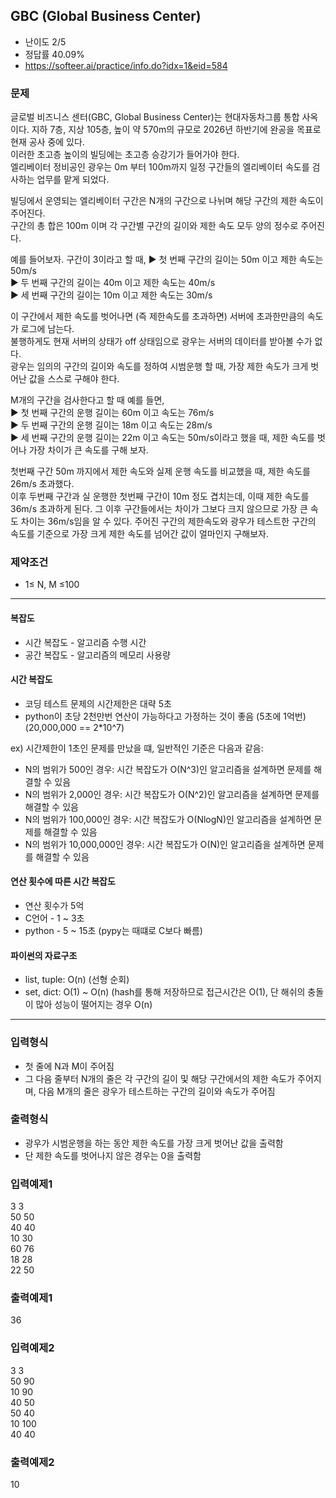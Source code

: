 ## GBC (Global Business Center)
- 난이도 2/5
- 정답률 40.09%
- https://softeer.ai/practice/info.do?idx=1&eid=584

### 문제
글로벌 비즈니스 센터(GBC, Global Business Center)는 현대자동차그룹 통합 사옥이다.
지하 7층, 지상 105층, 높이 약 570m의 규모로 2026년 하반기에 완공을 목표로 현재 공사 중에 있다.  
이러한 초고층 높이의 빌딩에는 초고층 승강기가 들어가야 한다.  
엘리베이터 정비공인 광우는 0m 부터 100m까지 일정 구간들의 엘리베이터 속도를 검사하는 업무를 맡게 되었다.  

빌딩에서 운영되는 엘리베이터 구간은 N개의 구간으로 나뉘며 해당 구간의 제한 속도이 주어진다.  
구간의 총 합은 100m 이며 각 구간별 구간의 길이와 제한 속도 모두 양의 정수로 주어진다.

예를 들어보자. 구간이 3이라고 할 때,
▶ 첫 번째 구간의 길이는 50m 이고 제한 속도는 50m/s   
▶ 두 번째 구간의 길이는 40m 이고 제한 속도는 40m/s   
▶ 세 번째 구간의 길이는 10m 이고 제한 속도는 30m/s

이 구간에서 제한 속도를 벗어나면 (즉 제한속도를 초과하면) 서버에 초과한만큼의 속도가 로그에 남는다.   
불행하게도 현재 서버의 상태가 off 상태임으로 광우는 서버의 데이터를 받아볼 수가 없다.   
광우는 임의의 구간의 길이와 속도를 정하여 시범운행 할 때, 가장 제한 속도가 크게 벗어난 값을 스스로 구해야 한다.   

M개의 구간을 검사한다고 할 때 예를 들면,  
▶ 첫 번째 구간의 운행 길이는 60m 이고 속도는 76m/s  
▶ 두 번째 구간의 운행 길이는 18m 이고 속도는 28m/s  
▶ 세 번째 구간의 운행 길이는 22m 이고 속도는 50m/s이라고 했을 때, 제한 속도를 벗어나 가장 차이가 큰 속도를 구해 보자.  


첫번째 구간 50m 까지에서 제한 속도와 실제 운행 속도를 비교했을 때, 제한 속도를 26m/s 초과했다.   
이후 두번째 구간과 실 운행한 첫번째 구간이 10m 정도 겹치는데, 이때 제한 속도를 36m/s 초과하게 된다.
그 이후 구간들에서는 차이가 그보다 크지 않으므로 가장 큰 속도 차이는 36m/s임을 알 수 있다.
주어진 구간의 제한속도와 광우가 테스트한 구간의 속도를 기준으로 가장 크게 제한 속도를 넘어간 값이 얼마인지 구해보자.  

### 제약조건
- 1≤ N, M ≤100

--------------------------------------------------------

#### 복잡도
- 시간 복잡도 - 알고리즘 수행 시간
- 공간 복잡도 - 알고리즘의 메모리 사용량

#### 시간 복잡도
- 코딩 테스트 문제의 시간제한은 대략 5초
- python이 초당 2천만번 연산이 가능하다고 가정하는 것이 좋음 (5초에 1억번) 
(20,000,000 == 2*10^7)

ex) 시간제한이 1초인 문제를 만났을 떄, 일반적인 기준은 다음과 같음:
- N의 범위가 500인 경우: 시간 복잡도가 O(N^3)인 알고리즘을 설계하면 문제를 해결할 수 있음
- N의 범위가 2,000인 경우: 시간 복잡도가 O(N^2)인 알고리즘을 설계하면 문제를 해결할 수 있음
- N의 범위가 100,000인 경우: 시간 복잡도가 O(NlogN)인 알고리즘을 설계하면 문제를 해결할 수 있음
- N의 범위가 10,000,000인 경우: 시간 복잡도가 O(N)인 알고리즘을 설계하면 문제를 해결할 수 있음


#### 연산 횟수에 따른 시간 복잡도
- 연산 횟수가 5억
- C언어 - 1 ~ 3초
- python - 5 ~ 15초 (pypy는 때떄로 C보다 빠름)


#### 파이썬의 자료구조
- list, tuple: O(n) (선형 순회)
- set, dict: O(1) ~ O(n) 
(hash를 통해 저장하므로 접근시간은 O(1), 단 해쉬의 충돌이 많아 성능이 떨어지는 경우 O(n)

--------------------------------------------------------

### 입력형식
- 첫 줄에 N과 M이 주어짐
- 그 다음 줄부터 N개의 줄은 각 구간의 길이 및 해당 구간에서의 제한 속도가 주어지며, 다음 M개의 줄은 광우가 테스트하는 구간의 길이와 속도가 주어짐
 
### 출력형식
- 광우가 시범운행을 하는 동안 제한 속도를 가장 크게 벗어난 값을 출력함
- 단 제한 속도를 벗어나지 않은 경우는 0을 출력함

### 입력예제1
3 3  
50 50  
40 40  
10 30  
60 76  
18 28  
22 50

### 출력예제1
36

### 입력예제2
3 3  
50 90  
10 90  
40 50  
50 40  
10 100  
40 40

### 출력예제2
10 
